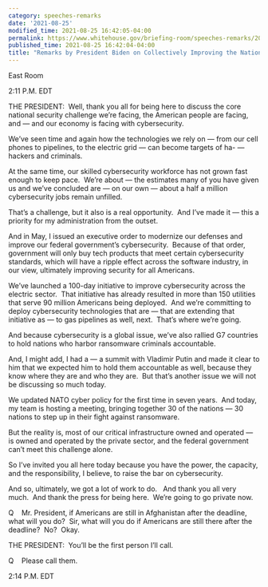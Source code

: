 ```yaml
---
category: speeches-remarks
date: '2021-08-25'
modified_time: 2021-08-25 16:42:05-04:00
permalink: https://www.whitehouse.gov/briefing-room/speeches-remarks/2021/08/25/remarks-by-president-biden-on-collectively-improving-the-nations-cybersecurity/
published_time: 2021-08-25 16:42:04-04:00
title: "Remarks by President Biden on Collectively Improving the Nation\u2019s Cybersecurity"
---
```

 
East Room

2:11 P.M. EDT  
  
THE PRESIDENT:  Well, thank you all for being here to discuss the core
national security challenge we’re facing, the American people are
facing, and — and our economy is facing with cybersecurity.   
  
We’ve seen time and again how the technologies we rely on — from our
cell phones to pipelines, to the electric grid — can become targets of
ha- — hackers and criminals.   
  
At the same time, our skilled cybersecurity workforce has not grown fast
enough to keep pace.  We’re about — the estimates many of you have given
us and we’ve concluded are — on our own — about a half a million
cybersecurity jobs remain unfilled.   
  
That’s a challenge, but it also is a real opportunity.  And I’ve made it
— this a priority for my administration from the outset.   
  
And in May, I issued an executive order to modernize our defenses and
improve our federal government’s cybersecurity.  Because of that order,
government will only buy tech products that meet certain cybersecurity
standards, which will have a ripple effect across the software industry,
in our view, ultimately improving security for all Americans.  
  
We’ve launched a 100-day initiative to improve cybersecurity across the
electric sector.  That initiative has already resulted in more than 150
utilities that serve 90 million Americans being deployed.  And we’re
committing to deploy cybersecurity technologies that are — that are
extending that initiative as — to gas pipelines as well, next.  That’s
where we’re going.  
  
And because cybersecurity is a global issue, we’ve also rallied G7
countries to hold nations who harbor ransomware criminals
accountable.   
  
And, I might add, I had a — a summit with Vladimir Putin and made it
clear to him that we expected him to hold them accountable as well,
because they know where they are and who they are.  But that’s another
issue we will not be discussing so much today.   
  
We updated NATO cyber policy for the first time in seven years.  And
today, my team is hosting a meeting, bringing together 30 of the nations
— 30 nations to step up in their fight against ransomware.   
  
But the reality is, most of our critical infrastructure owned and
operated — is owned and operated by the private sector, and the federal
government can’t meet this challenge alone.  
  
So I’ve invited you all here today because you have the power, the
capacity, and the responsibility, I believe, to raise the bar on
cybersecurity.   
  
And so, ultimately, we got a lot of work to do.   And thank you all very
much.  And thank the press for being here.  We’re going to go private
now.  
  
Q    Mr. President, if Americans are still in Afghanistan after the
deadline, what will you do?  Sir, what will you do if Americans are
still there after the deadline?  No?  Okay.  
  
THE PRESIDENT:  You’ll be the first person I’ll call.  
  
Q    Please call them.   
  
2:14 P.M. EDT
